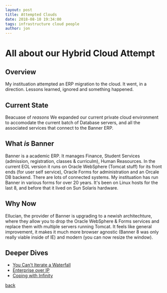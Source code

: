 ```yaml
---
layout: post
title: Attempted Clouds
date: 2018-08-10 19:34:00
tags: infrastructure cloud people
author: jon
---
```


# All about our Hybrid Cloud Attempt

## Overview

My instituation attempted an ERP migration to the cloud.  It went, in a direction.  Lessons learned, ignored and something happened.

## Current State

Beacuase of _reasons_ We expanded our current private cloud environment to accomodate the current batch of Database servers, and all the associated services that connect to the Banner ERP.

## What _is_ Banner

Banner is a academic ERP.  It manages Finance, Student Services (admission, registration, classes & curriculm), Human Reasources.  In the current EOL version it runs on Oracle WebSphere (Tomcat stuff) for its front ends (for user self service), Oracle Forms for administration and an Orcale DB backend.  There are lots of connected systems.  My instituation has run Banner in various forms for over 20 years.  It's been on Linux hosts for the last 8, and before that it lived on Sun Solaris hardware.

## Why Now

Ellucian, the provider of Banner is upgrading to a newish architechture, where they allow you to drop the Oracle WebSphere & Forms services and replace them with multiple servers running Tomcat.  It feels like general improvement, it makes it much more browser agnostic (Banner 8 was only really viable inside of IE) and modern (you can now resize the window).

## Deeper Dives

* [You Can't Iterate a Waterfall](https://jonjunell.github.io/2018-09-10-waterfall.html)
* [Enterprise over IP](https://jonjunell.github.io/2018-09-11-vpn.html)
* [Coping with Infinity](https://jonjunell.github.io/2018-09-12-cloud.html)

[back](./)